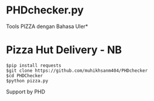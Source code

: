 
# PHDchecker.py
Tools PIZZA dengan Bahasa Uler*
# Pizza Hut Delivery - NB

```
$pip install requests 
$git clone https://github.com/muhikhsanm404/PHDchecker
$cd PHDChecker
$python pizza.py
```
Support by PHD


